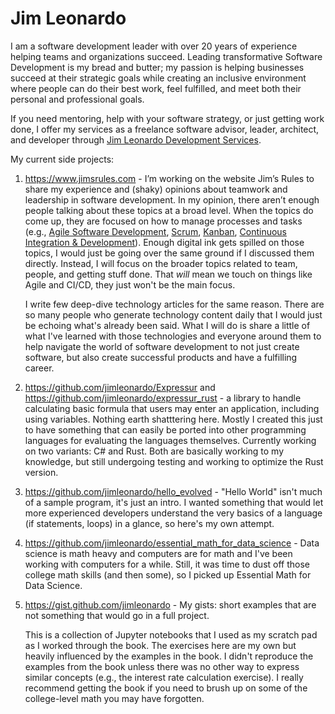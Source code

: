 # Jim Leonardo
I am a software development leader with over 20 years of experience helping teams and organizations succeed. Leading transformative Software Development is my bread and butter; my passion is helping businesses succeed at their strategic goals while creating an inclusive environment where people can do their best work, feel fulfilled, and meet both their personal and professional goals.

If you need mentoring, help with your software strategy, or just getting work done, I offer my services as a freelance software advisor, leader, architect, and developer through [Jim Leonardo Development Services](https://www.jimleodev.com).
 

My current side projects:
1. <https://www.jimsrules.com> - I’m working on the website Jim’s Rules to share my experience and (shaky) opinions about teamwork and leadership in software development. In my opinion, there aren’t enough people talking about these topics at a broad level. When the topics do come up, they are focused on how to manage processes and tasks (e.g., [Agile Software Development](https://en.wikipedia.org/wiki/Agile_software_development), [Scrum](https://en.wikipedia.org/wiki/Scrum_(software_development)), [Kanban](https://en.wikipedia.org/wiki/Kanban_(development)), [Continuous Integration & Development](https://en.wikipedia.org/wiki/CI/CD)). Enough digital ink gets spilled on those topics, I would just be going over the same ground if I discussed them directly. Instead, I will focus on the broader topics related to team, people, and getting stuff done. That *will* mean we touch on things like Agile and CI/CD, they just won't be the main focus.

    I write few deep-dive technology articles for the same reason. There are so many people who generate technology content daily that I would just be echoing what's already been said. What I will do is share a little of what I've learned with those technologies and everyone around them to help navigate the world of software development to not just create software, but also create successful products and have a fulfilling career.

1. <https://github.com/jimleonardo/Expressur> and <https://github.com/jimleonardo/expressur_rust> - a library to handle calculating basic formula that users may enter an application, including using variables. Nothing earth shatttering here. Mostly I created this just to have something that can easily be ported into other programming languages for evaluating the languages themselves. Currently working on two variants: C# and Rust. Both are basically working to my knowledge, but still undergoing testing and working to optimize the Rust version.
1. <https://github.com/jimleonardo/hello_evolved> - "Hello World" isn't much of a sample program, it's just an intro. I wanted something that would let more experienced developers understand the very basics of a language (if statements, loops) in a glance, so here's my own attempt.
1. <https://github.com/jimleonardo/essential_math_for_data_science> - Data science is math heavy and computers are for math and I've been working with computers for a while. Still, it was time to dust off those college math skills (and then some), so I picked up Essential Math for Data Science.
1. <https://gist.github.com/jimleonardo> - My gists: short examples that are not something that would go in a full project.
    
    This is a collection of Jupyter notebooks that I used as my scratch pad as I worked through the book. The exercises here are my own but heavily influenced by the examples in the book. I didn't reproduce the examples from the book unless there was no other way to express similar concepts (e.g., the interest rate calculation exercise). I really recommend getting the book if you need to brush up on some of the college-level math you may have forgotten.
